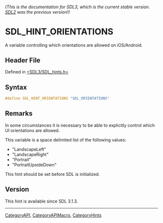 ###### (This is the documentation for SDL3, which is the current stable version. [SDL2](https://wiki.libsdl.org/SDL2/) was the previous version!)
# SDL_HINT_ORIENTATIONS

A variable controlling which orientations are allowed on iOS/Android.

## Header File

Defined in [<SDL3/SDL_hints.h>](https://github.com/libsdl-org/SDL/blob/main/include/SDL3/SDL_hints.h)

## Syntax

```c
#define SDL_HINT_ORIENTATIONS "SDL_ORIENTATIONS"
```

## Remarks

In some circumstances it is necessary to be able to explicitly control
which UI orientations are allowed.

This variable is a space delimited list of the following values:

- "LandscapeLeft"
- "LandscapeRight"
- "Portrait"
- "PortraitUpsideDown"

This hint should be set before SDL is initialized.

## Version

This hint is available since SDL 3.1.3.

----
[CategoryAPI](CategoryAPI), [CategoryAPIMacro](CategoryAPIMacro), [CategoryHints](CategoryHints)

